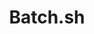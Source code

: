 ---
codehost: https://github.com/batchcorp
logohandle: batchsh
sort: batchsh
title: Batch.sh
twitter: https://x.com/batchsh
website: https://batch.sh/
---